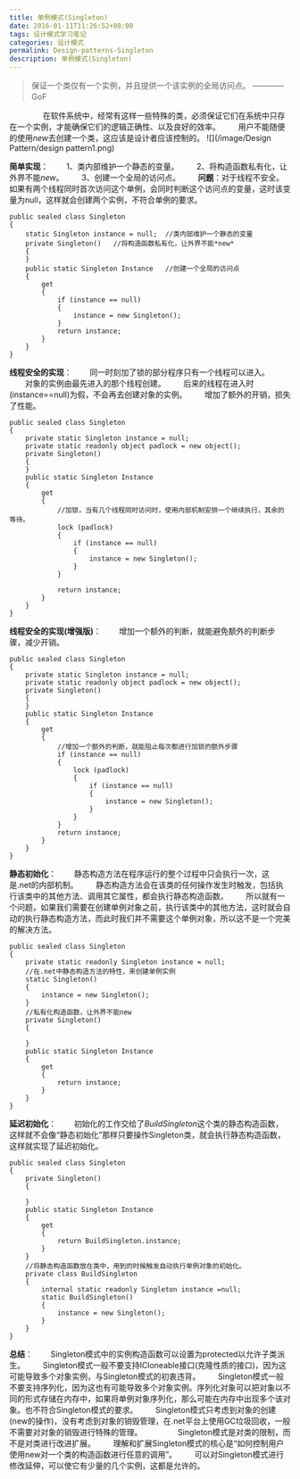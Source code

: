 ```yaml
---
title: 单例模式(Singleton)
date: 2016-01-11T11:26:52+08:00
tags: 设计模式学习笔记
categories: 设计模式
permalink: Design-patterns-Singleton
description: 单例模式(Singleton)
---
```

>保证一个类仅有一个实例，并且提供一个该实例的全局访问点。     ————GoF　　

　　
　　在软件系统中，经常有这样一些特殊的类，必须保证它们在系统中只存在一个实例，才能确保它们的逻辑正确性、以及良好的效率。
　　用户不能随便的使用*new*去创建一个类，这应该是设计者应该控制的。
![](/image/Design Pattern/design pattern1.png)<!--more-->

**简单实现**：
　　1、类内部维护一个静态的变量。
　　2、将构造函数私有化，让外界不能*new*。
　　3、创建一个全局的访问点。
　　**问题**：对于线程不安全。如果有两个线程同时首次访问这个单例，会同时判断这个访问点的变量，这时该变量为null，这样就会创建两个实例，不符合单例的要求。
```
public sealed class Singleton
{
    static Singleton instance = null;  //类内部维护一个静态的变量
    private Singleton()   //将构造函数私有化，让外界不能*new*
    {
    }
    public static Singleton Instance   //创建一个全局的访问点
    {
        get
        {
            if (instance == null)
            {
                instance = new Singleton();
            }
            return instance;
        }
    }
}
```

**线程安全的实现**：
　　同一时刻加了锁的部分程序只有一个线程可以进入。
　　对象的实例由最先进入的那个线程创建。
　　后来的线程在进入时(instance==null)为假，不会再去创建对象的实例。
　　增加了额外的开销，损失了性能。
```
public sealed class Singleton
{
    private static Singleton instance = null;
    private static readonly object padlock = new object();
    private Singleton()
    {
    }
    public static Singleton Instance
    {
        get
        {
            //加锁，当有几个线程同时访问时，使用内部机制安排一个继续执行，其余的等待。
            lock (padlock)
            {
                if (instance == null)
                {
                    instance = new Singleton();
                }
            }

            return instance;
        }
    }
}
```

**线程安全的实现(增强版)**：
　　增加一个额外的判断，就能避免额外的判断步骤，减少开销。
```
public sealed class Singleton
{
    private static Singleton instance = null;
    private static readonly object padlock = new object();
    private Singleton()
    {
    }
    public static Singleton Instance
    {
        get
        {
            //增加一个额外的判断，就能阻止每次都进行加锁的额外步骤
            if (instance == null)
            {
                lock (padlock)
                {
                    if (instance == null)
                    {
                        instance = new Singleton();
                    }
                }
            }
            return instance;
        }
    }
}
```

**静态初始化**：
　　静态构造方法在程序运行的整个过程中只会执行一次，这是.net的内部机制。
　　静态构造方法会在该类的任何操作发生时触发，包括执行该类中的其他方法、调用其它属性，都会执行静态构造函数。
　　所以就有一个问题，如果我们需要在创建单例对象之前，执行该类中的其他方法，这时就会自动的执行静态构造方法，而此时我们并不需要这个单例对象，所以这不是一个完美的解决方法。
```
public sealed class Singleton
{
    private static readonly Singleton instance = null;
    //在.net中静态构造方法的特性，来创建单例实例
    static Singleton()
    {
        instance = new Singleton(); 
    }
    //私有化构造函数，让外界不能new
    private Singleton() 
    {

    }
    public static Singleton Instance
    {
        get
        {
            return instance;
        }
    }
}
```

**延迟初始化**：
　　初始化的工作交给了*BuildSingleton*这个类的静态构造函数，这样就不会像“静态初始化”那样只要操作Singleton类，就会执行静态构造函数，这样就实现了延迟初始化。
```
public sealed class Singleton
{
    private Singleton()
    {

    }
    public static Singleton Instance
    {
        get
        {
            return BuildSingleton.instance;
        }
    }
    //将静态构造函数放在类中，用到的时候触发自动执行单例对象的初始化。
    private class BuildSingleton
    {
        internal static readonly Singleton instance =null;
        static BuildSingleton()
        {
            instance = new Singleton();
        }
    }
}
```

**总结**：
　　Singleton模式中的实例构造函数可以设置为protected以允许子类派生。
　　Singleton模式一般不要支持ICloneable接口(克隆性质的接口)，因为这可能导致多个对象实例，与Singleton模式的初衷违背。
　　Singleton模式一般不要支持序列化，因为这也有可能导致多个对象实例。序列化对象可以把对象以不同的形式存储在内存中，如果将单例对象序列化，那么可能在内存中出现多个该对象。也不符合Singleton模式的要求。
　　Singleton模式只考虑到对象的创建(new的操作)，没有考虑到对象的销毁管理，在.net平台上使用GC垃圾回收，一般不需要对对象的销毁进行特殊的管理。
　　
　　Singleton模式是对类的限制，而不是对类进行改进扩展。
　　理解和扩展Singleton模式的核心是“如何控制用户使用new对一个类的构造函数进行任意的调用”。
　　可以对Singleton模式进行修改延伸，可以使它有少量的几个实例，这都是允许的。